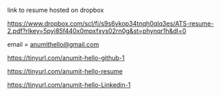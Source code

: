 
link to resume hosted on dropbox

https://www.dropbox.com/scl/fi/s9s6vkop34tnqh0qlq3es/ATS-resume-2.pdf?rlkey=5pyi85f440x0mpxfxys02rn0g&st=phynqr1h&dl=0


email =
anumithello@gmail.com

https://tinyurl.com/anumit-hello-github-1

https://tinyurl.com/anumit-hello-resume

https://tinyurl.com/anumit-hello-Linkedin-1

